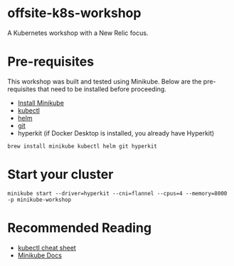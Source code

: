 # offsite-k8s-workshop
A Kubernetes workshop with a New Relic focus.

# Pre-requisites

This workshop was built and tested using Minikube.  Below are the pre-requisites that need to be installed before proceeding.

- [Install Minikube](https://minikube.sigs.k8s.io/docs/start/)
- [kubectl](https://kubernetes.io/docs/tasks/tools/install-kubectl-macos/)
- [helm](https://helm.sh/docs/intro/install/#from-homebrew-macos)
- [git](https://git-scm.com/download/mac)
- hyperkit (if Docker Desktop is installed, you already have Hyperkit)

```
brew install minikube kubectl helm git hyperkit
```

# Start your cluster

```
minikube start --driver=hyperkit --cni=flannel --cpus=4 --memory=8000 -p minikube-workshop
```

# Recommended Reading

- [kubectl cheat sheet](https://kubernetes.io/docs/reference/kubectl/cheatsheet/?ref=hackernoon.com)
- [Minikube Docs](https://minikube.sigs.k8s.io/docs/)